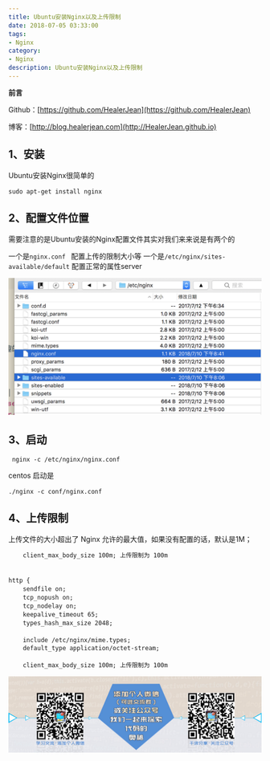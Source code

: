 ```yaml
---
title: Ubuntu安装Nginx以及上传限制
date: 2018-07-05 03:33:00
tags: 
- Nginx
category: 
- Nginx
description: Ubuntu安装Nginx以及上传限制
---
```

**前言**     

 Github：[https://github.com/HealerJean](https://github.com/HealerJean)         

 博客：[http://blog.healerjean.com](http://HealerJean.github.io)           




## 1、安装

Ubuntu安装Nginx很简单的

```
sudo apt-get install nginx
```

## 2、配置文件位置

需要注意的是Ubuntu安装的Nginx配置文件其实对我们来来说是有两个的

一个是`nginx.conf ` 配置上传的限制大小等
一个是`/etc/nginx/sites-available/default` 配置正常的属性server



![WX20180717-175813@2x](https://raw.githubusercontent.com/HealerJean/HealerJean.github.io/master/blogImages/WX20180717-175813@2x.png)


## 3、启动

```
 nginx -c /etc/nginx/nginx.conf
```

centos 启动是 

```
./nginx -c conf/nginx.conf

```


## 4、上传限制

上传文件的大小超出了 Nginx 允许的最大值，如果没有配置的话，默认是1M；


```xml
	client_max_body_size 100m; 上传限制为 100m


http {	
	sendfile on;
	tcp_nopush on;
	tcp_nodelay on;
	keepalive_timeout 65;
	types_hash_max_size 2048;
	
	include /etc/nginx/mime.types;
	default_type application/octet-stream;
	
	client_max_body_size 100m; 上传限制为 100m

```

![ContactAuthor](https://raw.githubusercontent.com/HealerJean/HealerJean.github.io/master/assets/img/artical_bottom.jpg)




<!-- Gitalk 评论 start  -->

<link rel="stylesheet" href="https://unpkg.com/gitalk/dist/gitalk.css">
<script src="https://unpkg.com/gitalk@latest/dist/gitalk.min.js"></script> 
<div id="gitalk-container"></div>    
 <script type="text/javascript">
    var gitalk = new Gitalk({
		clientID: `1d164cd85549874d0e3a`,
		clientSecret: `527c3d223d1e6608953e835b547061037d140355`,
		repo: `HealerJean.github.io`,
		owner: 'HealerJean',
		admin: ['HealerJean'],
		id: 'dw8Om763GOjyZvsT',
    });
    gitalk.render('gitalk-container');
</script> 

<!-- Gitalk end -->

